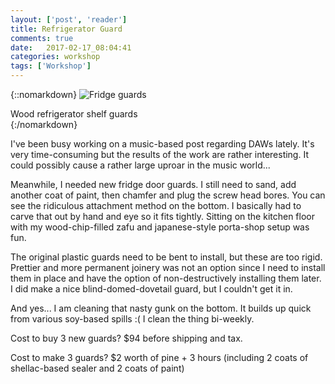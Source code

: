 ```yaml
---
layout: ['post', 'reader']
title: Refrigerator Guard
comments: true
date:   2017-02-17_08:04:41 
categories: workshop
tags: ['Workshop']
---
```


{::nomarkdown}
  <img src="/assets/Random/fridge.jpg" alt="Fridge guards">
  <div class="image-caption">Wood refrigerator shelf guards</div>
{:/nomarkdown}

I've been busy working on a music-based post regarding DAWs lately. It's very time-consuming but the results of the work are rather interesting. It could possibly cause a rather large uproar in the music world...

Meanwhile, I needed new fridge door guards. I still need to sand, add another coat of paint, then chamfer and plug the screw head bores. You can see the ridiculous attachment method on the bottom. I basically had to carve that out by hand and eye so it fits tightly. Sitting on the kitchen floor with my wood-chip-filled zafu and japanese-style porta-shop setup was fun.

The original plastic guards need to be bent to install, but these are too rigid. Prettier and more permanent joinery was not an option since I need to install them in place and have the option of non-destructively installing them later. I did make a nice blind-domed-dovetail guard, but I couldn't get it in.

And yes... I am cleaning that nasty gunk on the bottom. It builds up quick from various soy-based spills :( I clean the thing bi-weekly.

Cost to buy 3 new guards? $94 before shipping and tax.

Cost to make 3 guards? $2 worth of pine + 3 hours (including 2 coats of shellac-based sealer and 2 coats of paint)